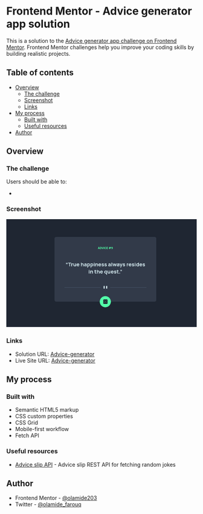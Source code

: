 # Frontend Mentor - Advice generator app solution

This is a solution to the [Advice generator app challenge on Frontend Mentor](https://www.frontendmentor.io/challenges/advice-generator-app-QdUG-13db). Frontend Mentor challenges help you improve your coding skills by building realistic projects.

## Table of contents

-   [Overview](#overview)
    -   [The challenge](#the-challenge)
    -   [Screenshot](#screenshot)
    -   [Links](#links)
-   [My process](#my-process)
    -   [Built with](#built-with)
    -   [Useful resources](#useful-resources)
-   [Author](#author)

## Overview

### The challenge

Users should be able to:

-

### Screenshot

![](./screenshot.png)

### Links

-   Solution URL: [Advice-generator](https://github.com/olamide203/advice-generator)
-   Live Site URL: [Advice-generator](https://olamide203.github.io/advice-generator/)

## My process

### Built with

-   Semantic HTML5 markup
-   CSS custom properties
-   CSS Grid
-   Mobile-first workflow
-   Fetch API

### Useful resources

-   [Advice slip API](https://api.adviceslip.com/) - Advice slip REST API for fetching random jokes

## Author

-   Frontend Mentor - [@olamide203](https://www.frontendmentor.io/profile/olamide203)
-   Twitter - [@olamide_farouq](https://www.twitter.com/olamide_farouq)

